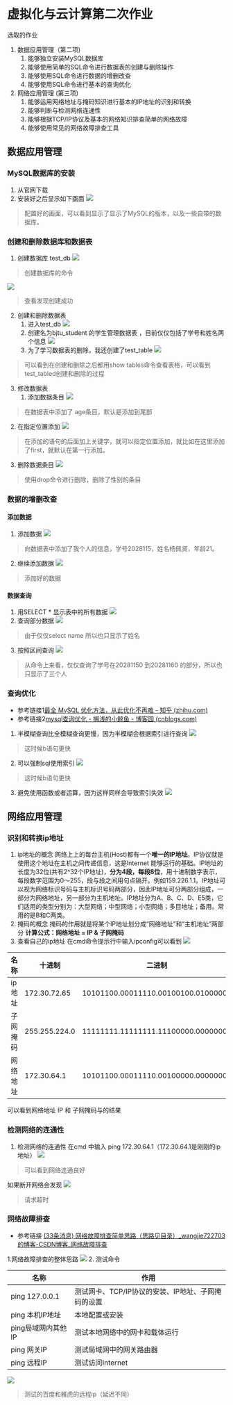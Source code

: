 # 虚拟化与云计算第二次作业

选取的作业
1. 数据应用管理（第二项)
	1.  能够独立安装MySQL数据库
	2. 能够使用简单的SQL命令进行数据表的创建与删除操作
	3. 能够使用SQL命令进行数据的增删改查
	4. 能够使用SQL命令进行基本的查询优化
2. 网络应用管理 (第三项)
	1. 能够运用网络地址与掩码知识进行基本的IP地址的识别和转换
	2. 能够判断与检测网络连通性
	3. 能够根据TCP/IP协议及基本的网络知识排查简单的网络故障
	4. 能够使用常见的网络故障排查工具

## 数据应用管理
### MySQL数据库的安装
1. 从官网下载 
2. 安装好之后显示如下画面
![](../attachment/fdf605141262f946de56bccd1447565.png)
> 配置好的画面，可以看到显示了显示了MySQL的版本，以及一些自带的数据库。

### 创建和删除数据库和数据表
1. 创建数据库 test_db
![](../attachment/741df5ee8eda4fd4fd8b1ef8e58dd27.png)
> 创建数据库的命令

![](../attachment/0900379356853f0a92f22a4d253fa88.png)
> 查看发现创建成功

2. 创建和删除数据表
	1. 进入test_db
	![](../attachment/5a71e00feb2028865fb718190202523.png)
	2. 创建名为bjtu_student 的学生管理数据表 ，目前仅仅包括了学号和姓名两个信息
	![](../attachment/0e6360242d7af78ac051936adc55eaa.png)
	3. 为了学习数据表的删除，我还创建了test_table
	![](../attachment/35742a40bd24afe03036dca86a6986a.png)
> 可以看到在创建和删除之后都用show tables命令查看表格，可以看到test_tabled创建和删除的过程

3. 修改数据表
	1. 添加数据条目
	![](../attachment/72119c1849bbc866b87136c362149b8.png)
> 在数据表中添加了 age条目，默认是添加到尾部   


   2. 在指定位置添加
	![](../attachment/ab3ede742ec5dd5ee862af9ee40be9f.png)
> 在添加的语句的后面加上关键字，就可以指定位置添加，就比如在这里添加了first，就默认在第一行添加。

   3. 删除数据条目
   ![](../attachment/mk2022-09-29-19-03-00.png)
   > 使用drop命令进行删除，删除了性别的条目

### 数据的增删改查
#### 添加数据
1. 添加数据
![](../attachment/1da6b3d5bb4c00338c29803700cb57e.png)
> 向数据表中添加了我个人的信息，学号2028115，姓名杨佩贤，年龄21。

2. 继续添加数据
![](../attachment/3acf7c7080b26575be68b6a79134cd5.png)
>添加好的数据

#### 数据查询
1. 用SELECT * 显示表中的所有数据
![](../attachment/a7c15a42fa4f4b02ae050ba0b523747.png)
2. 查询部分数据
![](../attachment/3d80c6aafc78384c14279805862aa71.png)
> 由于仅仅select name 所以也只显示了姓名

3. 按照区间查询
![](../attachment/4d0abdc08d103ef742b484f0423e48b.png)
>从命令上来看，仅仅查询了学号在20281150 到20281160 的部分，所以也只显示了三个人
>
### 查询优化
- 参考链接1[最全 MySQL 优化方法，从此优化不再难 - 知乎 (zhihu.com)](https://zhuanlan.zhihu.com/p/59818056)
- 参考链接2[mysql查询优化 - 搁浅的小鲸鱼 - 博客园 (cnblogs.com)](https://www.cnblogs.com/komorebiZjh/p/16186673.html)
1. 半模糊查询比全模糊查询更慢，因为半模糊会根据索引进行查询
![](../attachment/36c92a89f2e9d2231f92a246793c9d2.png)
>这时候b语句更快

2. 可以强制sql使用索引
![](../attachment/59c79cc934777d1a4bb79dc784150a6.png)
>这时候b语句更快

3. 避免使用函数或者运算，因为这样同样会导致索引失效
![](../attachment/a21249f6cbd9a567929d1eea5d89ef4.png)


## 网络应用管理
### 识别和转换ip地址
1. ip地址的概念
网络上上的每台主机(Host)都有一个**唯一的IP地址**。IP协议就是使用这个地址在主机之间传递信息，这是Internet 能够运行的基础。IP地址的长度为32位(共有2^32个IP地址)，**分为4段，每段8位**，用十进制数字表示，每段数字范围为0～255，段与段之间用句点隔开。例如159.226.1.1。IP地址可以视为网络标识号码与主机标识号码两部分，因此IP地址可分两部分组成，一部分为网络地址，另一部分为主机地址。IP地址分为A、B、C、D、E5类，它们适用的类型分别为：大型网络；中型网络；小型网络；多目地址；备用。常用的是B和C两类。
2. 掩码的概念
掩码的作用就是将某个IP地址划分成“网络地址”和“主机地址”两部分
**计算公式：网络地址 = IP & 子网掩码**
3. 查看自己的ip地址
在cmd命令提示行中输入ipconfig可以看到
![](../attachment/Pasted%20image%2020220929195200.png)

| 名称     | 十进制        | 二进制                              |
| -------- | ------------- | ----------------------------------- |
| ip地址   | 172.30.72.65  | 10101100.00011110.00100100.01000001 |
| 子网掩码 | 255.255.224.0 | 11111111.11111111.11100000.00000000 |
| 网络地址 | 172.30.64.1   | 10101100.00011110.00100000.0000000  |

可以看到网络地址 IP 和 子网掩码与的结果

### 检测网络的连通性
1. 检测网络的连通性
在cmd 中输入 ping 172.30.64.1（172.30.64.1是刚刚的ip地址）
![](../attachment/3ec1be4468003c68186119c266d63d8%201.png)
> 可以看到网络连通良好

如果断开网络会发现
![](../attachment/2d9218d86c19d43c186f2503ec7c91d.png)
> 请求超时

### 网络故障排查
- 参考链接 [(33条消息) 网络故障排查简单思路（思路见目录）_wangjie722703的博客-CSDN博客_网络故障排查](https://blog.csdn.net/wangjie72270/article/details/122796503)

1.网络故障排查的整体思路 
![](../attachment/Pasted%20image%2020220929202322.png)
2. 测试命令

| 名称               | 作用                                               |
| ------------------ | -------------------------------------------------- |
| ping 127.0.0.1     | 测试网卡、TCP/IP协议的安装、IP地址、子网掩码的设置 |
| ping 本机IP地址    | 本地配置或安装                                     |
| ping局域网内其他IP | 测试本地网络中的网卡和载体运行                     |
| ping 网关IP        | 测试局域网中的网关路由器                           |
|    ping 远程IP                |     测试访问Internet                                               |


![](../attachment/431be10fc953026d9eb96962dec1421.png)

> 测试的百度和雅虎的远程ip（延迟不同）